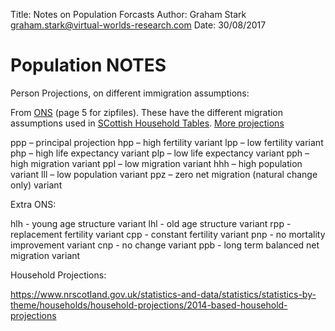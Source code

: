 Title: Notes on Population Forcasts 
Author: Graham Stark [graham.stark@virtual-worlds-research.com](mailto:graham.stark@virtual-worlds-research.com')
Date: 30/08/2017

# Population NOTES

Person Projections, on different immigration assumptions:

From [ONS](http://webarchive.nationalarchives.gov.uk/20160111230904/http://www.ons.gov.uk/ons/publications/re-reference-tables.html?newquery=*&newoffset=0&pageSize=25&edition=tcm%3A77-395151) (page 5 for zipfiles).
These have the different migration assumptions used in [SCottish Household Tables](https://www.nrscotland.gov.uk/statistics-and-data/statistics/statistics-by-theme/households/household-projections/2014-based-household-projections/source-data).
[More projections](https://www.ons.gov.uk/peoplepopulationandcommunity/populationandmigration/populationprojections/datasets/z5zippedpopulationprojectionsdatafilesextravariantsscotland)


ppp – principal projection
hpp – high fertility variant
lpp – low fertility variant
php – high life expectancy variant
plp – low life expectancy variant
pph – high migration variant
ppl – low migration variant
hhh – high population variant
lll – low population variant
ppz – zero net migration (natural change only) variant

Extra ONS:

hlh - young age structure variant
lhl - old age structure variant
rpp - replacement fertility variant
cpp - constant fertility variant
pnp - no mortality improvement variant
cnp - no change variant
ppb - long term balanced net migration variant


Household Projections:

https://www.nrscotland.gov.uk/statistics-and-data/statistics/statistics-by-theme/households/household-projections/2014-based-household-projections
